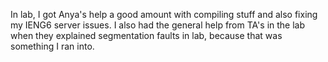 In lab, I got Anya's help a good amount with compiling stuff and also fixing my IENG6 server issues. I also had the general help from TA's in the lab when they explained segmentation faults in lab, because that was something I ran into. 
